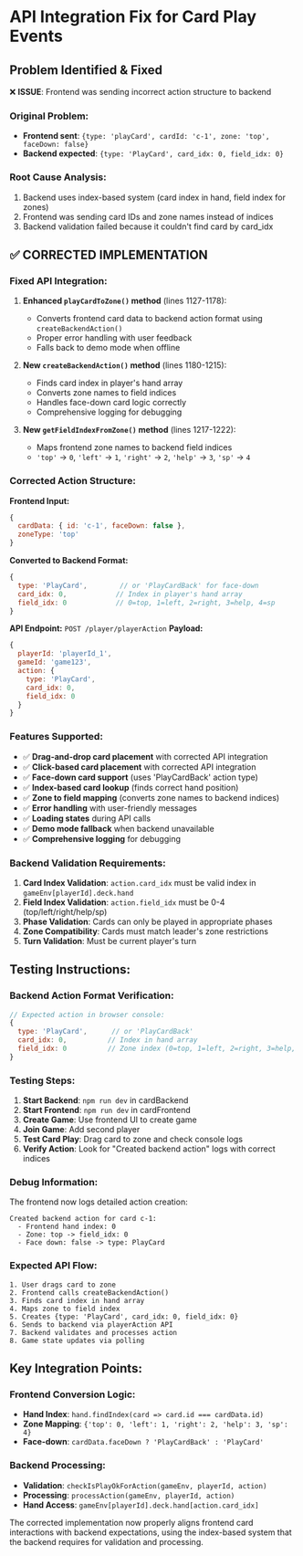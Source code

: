 # API Integration Fix for Card Play Events

## Problem Identified & Fixed

❌ **ISSUE**: Frontend was sending incorrect action structure to backend

### Original Problem:
- **Frontend sent**: `{type: 'playCard', cardId: 'c-1', zone: 'top', faceDown: false}`
- **Backend expected**: `{type: 'PlayCard', card_idx: 0, field_idx: 0}`

### Root Cause Analysis:
1. Backend uses index-based system (card index in hand, field index for zones)
2. Frontend was sending card IDs and zone names instead of indices
3. Backend validation failed because it couldn't find card by card_idx

## ✅ **CORRECTED IMPLEMENTATION**

### Fixed API Integration:

1. **Enhanced `playCardToZone()` method** (lines 1127-1178):
   - Converts frontend card data to backend action format using `createBackendAction()`
   - Proper error handling with user feedback
   - Falls back to demo mode when offline

2. **New `createBackendAction()` method** (lines 1180-1215):
   - Finds card index in player's hand array
   - Converts zone names to field indices
   - Handles face-down card logic correctly
   - Comprehensive logging for debugging

3. **New `getFieldIndexFromZone()` method** (lines 1217-1222):
   - Maps frontend zone names to backend field indices
   - `'top'` → `0`, `'left'` → `1`, `'right'` → `2`, `'help'` → `3`, `'sp'` → `4`

### Corrected Action Structure:

**Frontend Input:**
```javascript
{
  cardData: { id: 'c-1', faceDown: false },
  zoneType: 'top'
}
```

**Converted to Backend Format:**
```javascript
{
  type: 'PlayCard',        // or 'PlayCardBack' for face-down
  card_idx: 0,            // Index in player's hand array
  field_idx: 0            // 0=top, 1=left, 2=right, 3=help, 4=sp
}
```

**API Endpoint:** `POST /player/playerAction`
**Payload:** 
```javascript
{
  playerId: 'playerId_1',
  gameId: 'game123',
  action: {
    type: 'PlayCard',
    card_idx: 0,
    field_idx: 0
  }
}
```

### Features Supported:

- ✅ **Drag-and-drop card placement** with corrected API integration
- ✅ **Click-based card placement** with corrected API integration  
- ✅ **Face-down card support** (uses 'PlayCardBack' action type)
- ✅ **Index-based card lookup** (finds correct hand position)
- ✅ **Zone to field mapping** (converts zone names to backend indices)
- ✅ **Error handling** with user-friendly messages
- ✅ **Loading states** during API calls
- ✅ **Demo mode fallback** when backend unavailable
- ✅ **Comprehensive logging** for debugging

### Backend Validation Requirements:

1. **Card Index Validation**: `action.card_idx` must be valid index in `gameEnv[playerId].deck.hand`
2. **Field Index Validation**: `action.field_idx` must be 0-4 (top/left/right/help/sp)
3. **Phase Validation**: Cards can only be played in appropriate phases
4. **Zone Compatibility**: Cards must match leader's zone restrictions
5. **Turn Validation**: Must be current player's turn

## Testing Instructions:

### Backend Action Format Verification:
```javascript
// Expected action in browser console:
{
  type: 'PlayCard',      // or 'PlayCardBack' 
  card_idx: 0,          // Index in hand array
  field_idx: 0          // Zone index (0=top, 1=left, 2=right, 3=help, 4=sp)
}
```

### Testing Steps:
1. **Start Backend**: `npm run dev` in cardBackend
2. **Start Frontend**: `npm run dev` in cardFrontend  
3. **Create Game**: Use frontend UI to create game
4. **Join Game**: Add second player
5. **Test Card Play**: Drag card to zone and check console logs
6. **Verify Action**: Look for "Created backend action" logs with correct indices

### Debug Information:
The frontend now logs detailed action creation:
```
Created backend action for card c-1:
  - Frontend hand index: 0
  - Zone: top -> field_idx: 0
  - Face down: false -> type: PlayCard
```

### Expected API Flow:
```
1. User drags card to zone
2. Frontend calls createBackendAction()
3. Finds card index in hand array
4. Maps zone to field index  
5. Creates {type: 'PlayCard', card_idx: 0, field_idx: 0}
6. Sends to backend via playerAction API
7. Backend validates and processes action
8. Game state updates via polling
```

## Key Integration Points:

### Frontend Conversion Logic:
- **Hand Index**: `hand.findIndex(card => card.id === cardData.id)`
- **Zone Mapping**: `{'top': 0, 'left': 1, 'right': 2, 'help': 3, 'sp': 4}`
- **Face-down**: `cardData.faceDown ? 'PlayCardBack' : 'PlayCard'`

### Backend Processing:
- **Validation**: `checkIsPlayOkForAction(gameEnv, playerId, action)`
- **Processing**: `processAction(gameEnv, playerId, action)`
- **Hand Access**: `gameEnv[playerId].deck.hand[action.card_idx]`

The corrected implementation now properly aligns frontend card interactions with backend expectations, using the index-based system that the backend requires for validation and processing.